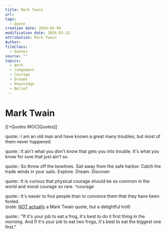```yaml
---
title: Mark Twain
url: 
tags:
  - Quote
creation date: 2024-02-09
modification date: 2024-03-15
attribution: Mark Twain
Author: 
fileClass:
  - Quotes
source: ""
topics:
  - Work
  - Judgement
  - Courage
  - Dreams
  - Knowledge
  - Belief
---
```


# Mark Twain

[[+Quotes MOC|Quotes]]

quote:: I am an old man and have known a great many troubles, but most of them never happened.

quote:: It ain't what you don't know that gets you into trouble. It's what you know for sure that just ain't so.

quote:: So throw off the bowlines. Sail away from the safe harbor. Catch the trade winds in your sails. Explore. Dream. Discover.

quote:: It is curious that physical courage should be so common in the world and moral courage so rare. ^courage

quote:: It's easier to fool people than to convince them that they have been fooled.  
(note: [NOT actually](https://quoteinvestigator.com/2020/12/23/fooled/) a Mark Twain quote, but a delightful troll)

quote:: "If it's your job to eat a frog, it's best to do it first thing in the morning. And If it's your job to eat two frogs, it's best to eat the biggest one first."
